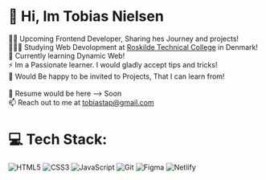 # 👋 Hi, Im Tobias Nielsen
👨‍💻 Upcoming Frontend Developer, Sharing hes Journey and projects!<br>
👩🏻‍🎓 Studying Web Devolopment at [Roskilde Technical College](https://www.rts.dk/eud-erhvervsuddannelser/erhvervsuddannelser-eud/146-webudvikler) in Denmark!<br>
💭 Currently learning Dynamic Web!<br>
⚡ Im a Passionate learner. I would gladly accept tips and tricks!<br>
🤝 Would Be happy to be invited to Projects, That I can learn from!<br><br>
📄 Resume would be here --> Soon<br>
📫 Reach out to me at tobiastap@gmail.com<br>

# 💻 Tech Stack:
![HTML5](https://img.shields.io/badge/html5-%23E34F26.svg?style=flat&logo=html5&logoColor=white)
![CSS3](https://img.shields.io/badge/css3-%231572B6.svg?style=flat&logo=css3&logoColor=white)
![JavaScript](https://img.shields.io/badge/javascript-%23323330.svg?style=flat&logo=javascript&logoColor=%23F7DF1E)
![Git](https://img.shields.io/badge/git-%23F05033.svg?style=flat&logo=git&logoColor=white)
![Figma](https://img.shields.io/badge/figma-%23F24E1E.svg?style=flat&logo=figma&logoColor=white)
![Netlify](https://img.shields.io/badge/netlify-%23000000.svg?style=flat&logo=netlify&logoColor=#00C7B7)

<!-- # 📊 GitHub Stats:
<!-- ![](https://github-readme-stats.vercel.app/api?username=milorxn&theme=radical&hide_border=false&include_all_commits=true&count_private=true)<br/> -->
<!-- ![](https://github-profile-trophy.vercel.app/?username=milorxn&theme=radical&no-frame=false&no-bg=true&margin-w=4) -->
<!-- [![Top Langs](https://github-readme-stats.vercel.app/api/top-langs/?username=milorxn&layout=donut)](https://github.com/milorxn/github-readme-stats) -->
